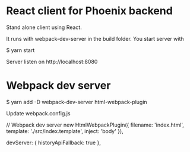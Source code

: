 # React client for Phoenix backend

Stand alone client using React.

It runs with webpack-dev-server in the build folder. You start server with 

$ yarn start

Server listen on http://localhost:8080

# Webpack dev server

$ yarn add -D webpack-dev-server html-webpack-plugin

Update webpack.config.js

  // Webpack dev server
  new HtmlWebpackPlugin({
    filename: 'index.html',
    template: './src/index.template',
    inject: 'body'
  }),
  
  devServer: {
    historyApiFallback: true
  },